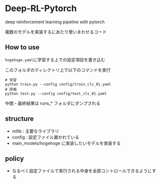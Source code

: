 # Deep-RL-Pytorch
deep reinforcement learning pipeline with pytorch

複数のモデルを実装するにあたり使いまわせるコード

## How to use

`hogehoge.yaml`に学習する上での設定項目を書き込む

このフォルダのディレクトリ上で以下のコマンドを実行
```
# 学習
python train.py --config config/train_cls_01.yaml
# 評価
python test.py --config config/test_cls_01.yaml
```
中間・最終結果は runs_* フォルダにダンプされる

## structure
* mllib : 主要なライブラリ
* config : 設定ファイル置かれている
* main_models/hogehoge に実装したいモデルを実装する


## policy
- なるべく設定ファイルで実行される中身を全部コントロールできるようにする
